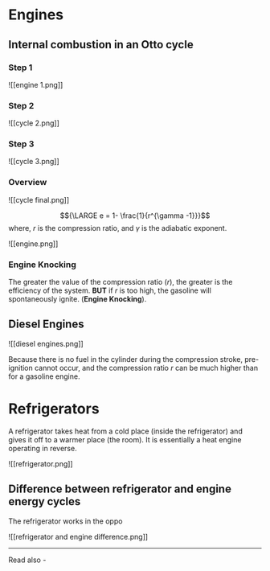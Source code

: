 # Engines

## Internal combustion in an Otto cycle

### Step 1
![[engine 1.png]]

### Step 2
![[cycle 2.png]]

### Step 3
![[cycle 3.png]]

### Overview
![[cycle final.png]]

$${\LARGE e = 1- \frac{1}{r^{\gamma -1}}}$$
where, *r* is the compression ratio, and
${\gamma}$ is the adiabatic exponent.

![[engine.png]]

### Engine Knocking

The greater the value of the compression ratio (*r*), the greater is the efficiency of the system. **BUT** if *r* is too high, the gasoline will spontaneously ignite. (**Engine Knocking**).

## Diesel Engines

![[diesel engines.png]]

Because there is no fuel in the cylinder during the compression stroke, pre-ignition cannot occur, and the compression ratio *r* can be much higher than for a gasoline engine.

# Refrigerators

A refrigerator takes heat from a cold place (inside the refrigerator) and gives it off to a warmer place (the room). It is essentially a heat engine operating in reverse.

![[refrigerator.png]]

## Difference between refrigerator and engine energy cycles

The refrigerator works in the oppo

![[refrigerator and engine difference.png]]

---
Read also - 